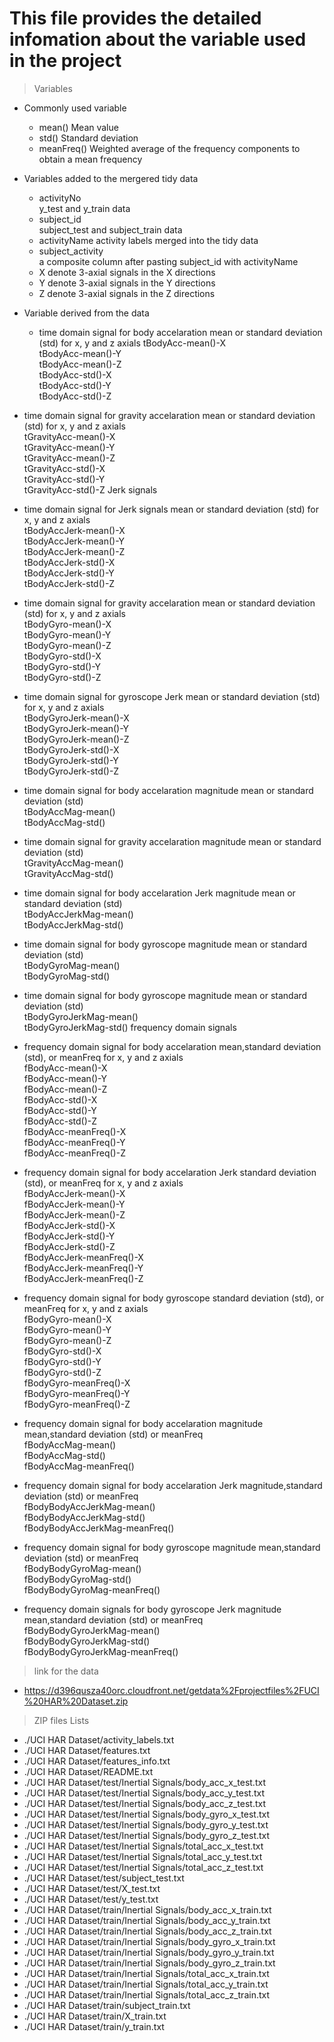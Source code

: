 # This file provides the detailed infomation about the variable used in the project

> Variables
* Commonly used variable
  + mean()
         Mean value                                                                                                                                                                                                                                                                                                                                                                                                                                                                                                                                                                         
  + std()
         Standard deviation  
  + meanFreq()
         Weighted average of the frequency components to obtain a mean frequency        

* Variables added to the mergered tidy data
  + activityNo  
          y_test and y_train data  
  + subject_id  
          subject_test and subject_train data                     
  + activityName 
          activity labels merged into the tidy data                   
  + subject_activity  
          a composite column after pasting subject_id with activityName 
  + X
          denote 3-axial signals in the X directions   
  + Y
          denote 3-axial signals in the Y directions  
  + Z
          denote 3-axial signals in the Z directions           

* Variable derived from the data
  + time domain signal for body accelaration mean or standard deviation (std) for x, y and z axials
      tBodyAcc-mean()-X               
      tBodyAcc-mean()-Y               
      tBodyAcc-mean()-Z              
      tBodyAcc-std()-X                
      tBodyAcc-std()-Y                
      tBodyAcc-std()-Z      

 + time domain signal for gravity accelaration mean or standard deviation (std) for x, y and z axials          
     tGravityAcc-mean()-X           
     tGravityAcc-mean()-Y           
     tGravityAcc-mean()-Z           
     tGravityAcc-std()-X             
     tGravityAcc-std()-Y            
     tGravityAcc-std()-Z   Jerk signals

 + time domain signal for Jerk signals mean or standard deviation (std) for x, y and z axials           
    tBodyAccJerk-mean()-X           
    tBodyAccJerk-mean()-Y           
    tBodyAccJerk-mean()-Z          
    tBodyAccJerk-std()-X           
    tBodyAccJerk-std()-Y           
    tBodyAccJerk-std()-Z   

 + time domain signal for gravity accelaration mean or standard deviation (std) for x, y and z axials            
     tBodyGyro-mean()-X             
     tBodyGyro-mean()-Y              
     tBodyGyro-mean()-Z              
     tBodyGyro-std()-X               
     tBodyGyro-std()-Y              
     tBodyGyro-std()-Z   

 + time domain signal for gyroscope Jerk mean or standard deviation (std) for x, y and z axials               
    tBodyGyroJerk-mean()-X          
    tBodyGyroJerk-mean()-Y          
    tBodyGyroJerk-mean()-Z         
    tBodyGyroJerk-std()-X           
    tBodyGyroJerk-std()-Y           
    tBodyGyroJerk-std()-Z    

 + time domain signal for body accelaration magnitude mean or standard deviation (std)            
    tBodyAccMag-mean()             
    tBodyAccMag-std()   

+ time domain signal for gravity accelaration magnitude mean or standard deviation (std)                   
    tGravityAccMag-mean()           
    tGravityAccMag-std()   

+ time domain signal for body accelaration Jerk magnitude mean or standard deviation (std)              
    tBodyAccJerkMag-mean()         
    tBodyAccJerkMag-std()  

+ time domain signal for body gyroscope magnitude mean or standard deviation (std)  
    tBodyGyroMag-mean()             
    tBodyGyroMag-std() 

+ time domain signal for body gyroscope magnitude mean or standard deviation (std)               
    tBodyGyroJerkMag-mean()        
    tBodyGyroJerkMag-std()    frequency domain signals

+ frequency domain signal for body accelaration mean,standard deviation (std), or meanFreq for x, y and z axials      
    fBodyAcc-mean()-X               
    fBodyAcc-mean()-Y               
    fBodyAcc-mean()-Z              
    fBodyAcc-std()-X                
    fBodyAcc-std()-Y                
    fBodyAcc-std()-Z   
    fBodyAcc-meanFreq()-X          
    fBodyAcc-meanFreq()-Y           
    fBodyAcc-meanFreq()-Z 

+ frequency domain signal for body accelaration Jerk standard deviation (std), or meanFreq for x, y and z axials           
    fBodyAccJerk-mean()-X           
    fBodyAccJerk-mean()-Y          
    fBodyAccJerk-mean()-Z           
    fBodyAccJerk-std()-X            
    fBodyAccJerk-std()-Y            
    fBodyAccJerk-std()-Z  
    fBodyAccJerk-meanFreq()-X       
    fBodyAccJerk-meanFreq()-Y       
    fBodyAccJerk-meanFreq()-Z  

+ frequency domain signal for body gyroscope standard deviation (std), or meanFreq for x, y and z axials            
    fBodyGyro-mean()-X             
    fBodyGyro-mean()-Y              
    fBodyGyro-mean()-Z              
    fBodyGyro-std()-X               
    fBodyGyro-std()-Y              
    fBodyGyro-std()-Z  
    fBodyGyro-meanFreq()-X          
    fBodyGyro-meanFreq()-Y          
    fBodyGyro-meanFreq()-Z   

+ frequency domain signal for body accelaration magnitude mean,standard deviation (std) or meanFreq                  
    fBodyAccMag-mean()              
    fBodyAccMag-std()  
    fBodyAccMag-meanFreq() 

+ frequency domain signal for body accelaration Jerk magnitude,standard deviation (std) or meanFreq              
    fBodyBodyAccJerkMag-mean()     
    fBodyBodyAccJerkMag-std()       
    fBodyBodyAccJerkMag-meanFreq()  

+ frequency domain signal for body gyroscope magnitude mean,standard deviation (std) or meanFreq  
    fBodyBodyGyroMag-mean()         
    fBodyBodyGyroMag-std()         
    fBodyBodyGyroMag-meanFreq()  

+ frequency domain signals for body gyroscope Jerk magnitude mean,standard deviation (std) or meanFreq               
    fBodyBodyGyroJerkMag-mean()     
    fBodyBodyGyroJerkMag-std()      
    fBodyBodyGyroJerkMag-meanFreq()


> link for the data
* https://d396qusza40orc.cloudfront.net/getdata%2Fprojectfiles%2FUCI%20HAR%20Dataset.zip 
 
> ZIP files Lists
* ./UCI HAR Dataset/activity_labels.txt                          
* ./UCI HAR Dataset/features.txt                                
* ./UCI HAR Dataset/features_info.txt                            
* ./UCI HAR Dataset/README.txt                                  
* ./UCI HAR Dataset/test/Inertial Signals/body_acc_x_test.txt    
* ./UCI HAR Dataset/test/Inertial Signals/body_acc_y_test.txt   
* ./UCI HAR Dataset/test/Inertial Signals/body_acc_z_test.txt    
* ./UCI HAR Dataset/test/Inertial Signals/body_gyro_x_test.txt  
* ./UCI HAR Dataset/test/Inertial Signals/body_gyro_y_test.txt   
* ./UCI HAR Dataset/test/Inertial Signals/body_gyro_z_test.txt  
* ./UCI HAR Dataset/test/Inertial Signals/total_acc_x_test.txt   
* ./UCI HAR Dataset/test/Inertial Signals/total_acc_y_test.txt  
* ./UCI HAR Dataset/test/Inertial Signals/total_acc_z_test.txt   
* ./UCI HAR Dataset/test/subject_test.txt                       
* ./UCI HAR Dataset/test/X_test.txt                              
* ./UCI HAR Dataset/test/y_test.txt                             
* ./UCI HAR Dataset/train/Inertial Signals/body_acc_x_train.txt  
* ./UCI HAR Dataset/train/Inertial Signals/body_acc_y_train.txt 
* ./UCI HAR Dataset/train/Inertial Signals/body_acc_z_train.txt  
* ./UCI HAR Dataset/train/Inertial Signals/body_gyro_x_train.txt
* ./UCI HAR Dataset/train/Inertial Signals/body_gyro_y_train.txt 
* ./UCI HAR Dataset/train/Inertial Signals/body_gyro_z_train.txt
* ./UCI HAR Dataset/train/Inertial Signals/total_acc_x_train.txt 
* ./UCI HAR Dataset/train/Inertial Signals/total_acc_y_train.txt
* ./UCI HAR Dataset/train/Inertial Signals/total_acc_z_train.txt 
* ./UCI HAR Dataset/train/subject_train.txt                     
* ./UCI HAR Dataset/train/X_train.txt                            
* ./UCI HAR Dataset/train/y_train.txt   
